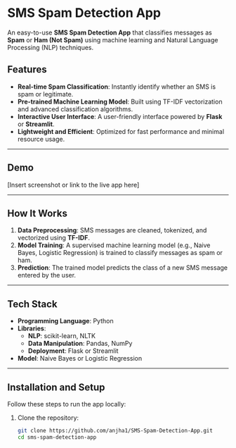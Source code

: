 # SMS Spam Detection App  

An easy-to-use **SMS Spam Detection App** that classifies messages as **Spam** or **Ham (Not Spam)** using machine learning and Natural Language Processing (NLP) techniques.  

## Features  
- **Real-time Spam Classification**: Instantly identify whether an SMS is spam or legitimate.  
- **Pre-trained Machine Learning Model**: Built using TF-IDF vectorization and advanced classification algorithms.  
- **Interactive User Interface**: A user-friendly interface powered by **Flask** or **Streamlit**.  
- **Lightweight and Efficient**: Optimized for fast performance and minimal resource usage.  

---

## Demo  
[Insert screenshot or link to the live app here]  

---

## How It Works  
1. **Data Preprocessing**: SMS messages are cleaned, tokenized, and vectorized using **TF-IDF**.  
2. **Model Training**: A supervised machine learning model (e.g., Naive Bayes, Logistic Regression) is trained to classify messages as spam or ham.  
3. **Prediction**: The trained model predicts the class of a new SMS message entered by the user.  

---

## Tech Stack  
- **Programming Language**: Python  
- **Libraries**:  
  - **NLP**: scikit-learn, NLTK  
  - **Data Manipulation**: Pandas, NumPy  
  - **Deployment**: Flask or Streamlit  
- **Model**: Naive Bayes or Logistic Regression  

---

## Installation and Setup  
Follow these steps to run the app locally:  

1. Clone the repository:  
   ```bash
   git clone https://github.com/anjha1/SMS-Spam-Detection-App.git
   cd sms-spam-detection-app
